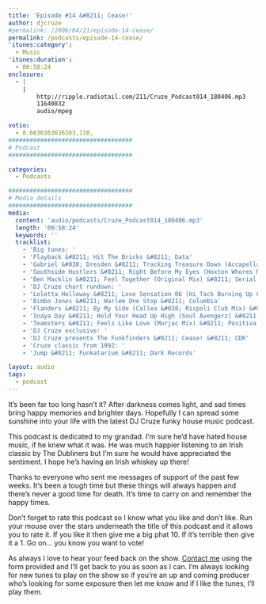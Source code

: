 ```yaml
---
title: 'Episode #14 &#8211; Cease!'
author: djcruze
#permalink: /2006/04/21/episode-14-cease/
permalink: /podcasts/episode-14-cease/
'itunes:category':
  - Music
'itunes:duration':
  - 00:58:24
enclosure:
  - |
    |
        http://ripple.radiotail.com/211/Cruze_Podcast014_180406.mp3
        11640832
        audio/mpeg

votio:
  - 8.6636363636363,110,
###################################
# Podcast
###################################

categories:
  - Podcasts

###################################
# Media details
###################################
media:
  content: 'audio/podcasts/Cruze_Podcast014_180406.mp3'
  length: '00:58:24'
  keywords: ''
  tracklist:
    - 'Big tunes: '
    - 'Playback &#8211; Hit The Bricks &#8211; Data'
    - 'Gabriel &#038; Dresden &#8211; Tracking Treasure Down (Accapella) &#8211; Organized Nature'
    - 'Southside Hustlers &#8211; Right Before My Eyes (Hoxton Whores Mix) &#8211; Data'
    - 'Ben Macklin &#8211; Feel Together (Original Mix) &#8211; Serial Recordings'
    - 'DJ Cruze chart rundown: '
    - 'Loletta Holloway &#8211; Love Sensation 06 (Hi_Tack Burning Up Club Mix) &#8211; Gusto'
    - 'Bimbo Jones &#8211; Harlem One Stop &#8211; Columbia'
    - 'Flanders &#8211; By My Side (Callea &#038; Rispoli Club Mix) &#8211; Gusto'
    - 'Inaya Day &#8211; Hold Your Head Up High (Soul Avengerz) &#8211; Adhesive'
    - 'Teamsters &#8211; Feels Like Love (Morjac Mix) &#8211; Positiva'
    - 'DJ Cruze exclusive: '
    - 'DJ Cruze presents The Funkfinders &#8211; Cease! &#8211; CDR'
    - 'Cruze classic from 1992: '
    - 'Jump &#8211; Funkatarium &#8211; Dark Records'

layout: audio
tags:
  - podcast
---
```


It&#8217;s been far too long hasn&#8217;t it? After darkness comes light, and sad times bring happy memories and brighter days. Hopefully I can spread some sunshine into your life with the latest DJ Cruze funky house music podcast.

This podcast is dedicated to my grandad. I&#8217;m sure he&#8217;d have hated house music, if he knew what it was. He was much happier listening to an Irish classic by The Dubliners but I&#8217;m sure he would have appreciated the sentiment. I hope he&#8217;s having an Irish whiskey up there!

Thanks to everyone who sent me messages of support of the past few weeks. It&#8217;s been a tough time but these things will always happen and there&#8217;s never a good time for death. It&#8217;s time to carry on and remember the happy times.

Don&#8217;t forget to rate this podcast so I know what you like and don&#8217;t like. Run your mouse over the stars underneath the title of this podcast and it allows you to rate it. If you like it then give me a big phat 10. If it&#8217;s terrible then give it a 1. Go on&#8230; you know you want to vote!

As always I love to hear your feed back on the show. [Contact me][15] using the form provided and I&#8217;ll get back to you as soon as I can. I&#8217;m always looking for new tunes to play on the show so if you&#8217;re an up and coming producer who&#8217;s looking for some exposure then let me know and if I like the tunes, I&#8217;ll play them.

[1]: http://ripple.radiotail.com/211/Cruze_Podcast014_180406.mp3
[2]: http://www.djcruze.co.uk/cms/podcasts/feed/rss2
[3]: http://www.ministryofsound.com/
[4]: http://www.gabrielanddresden.com/
[5]: http://www.hoxtonwhores.com/
[6]: http://www.myspace.com/benmacklin
[7]: http://www.serialrecords.com/
[8]: http://www.gutrecords.com/
[9]: http://www.bimbojones.com/
[10]: http://www.inayaday.com/
[11]: http://www.adhesiverecords.co.uk/
[12]: http://www.morjac.com/
[13]: http://www.positivarecords.com/
[14]: http://www.djcruze.co.uk/
[15]: /contact
